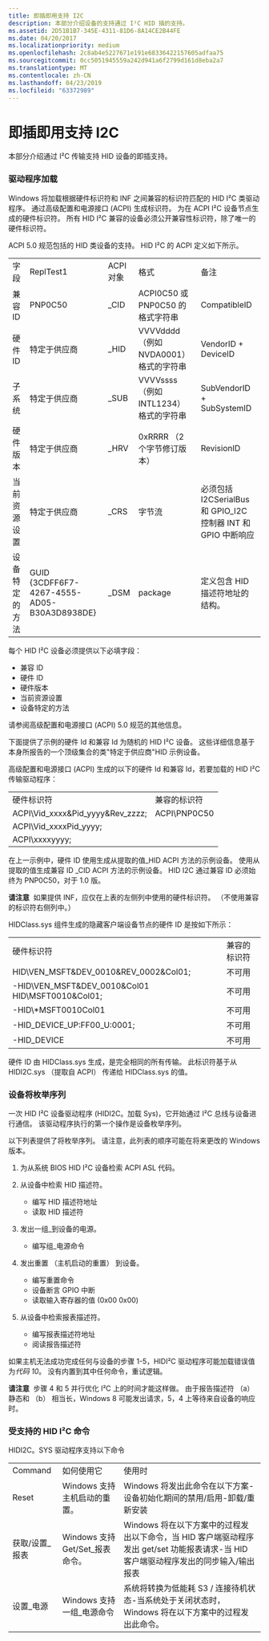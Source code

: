 ```yaml
---
title: 即插即用支持 I2C
description: 本部分介绍设备的支持通过 I²C HID 插的支持。
ms.assetid: 2D51B1B7-345E-4311-81D6-8A14CE2B44FE
ms.date: 04/20/2017
ms.localizationpriority: medium
ms.openlocfilehash: 2c8ab4e5227671e191e68336422157605adfaa75
ms.sourcegitcommit: 0cc5051945559a242d941a6f2799d161d8eba2a7
ms.translationtype: MT
ms.contentlocale: zh-CN
ms.lasthandoff: 04/23/2019
ms.locfileid: "63372989"
---
```

# <a name="plug-and-play-support-for-i2c"></a>即插即用支持 I2C


本部分介绍通过 I²C 传输支持 HID 设备的即插支持。

### <a name="driver-loading"></a>驱动程序加载

Windows 将加载根据硬件标识符和 INF 之间兼容的标识符匹配的 HID I²C 类驱动程序。 通过高级配置和电源接口 (ACPI) 生成标识符。 为在 ACPI I²C 设备节点生成的硬件标识符。 所有 HID I²C 兼容的设备必须公开兼容性标识符，除了唯一的硬件标识符。

ACPI 5.0 规范包括的 HID 类设备的支持。 HID I²C 的 ACPI 定义如下所示。

|                           |                                             |             |                                                 |                                                                                      |
|---------------------------|---------------------------------------------|-------------|-------------------------------------------------|--------------------------------------------------------------------------------------|
| 字段                     | ReplTest1                                       | ACPI 对象 | 格式                                          | 备注                                                                             |
| 兼容 ID             | PNP0C50                                     | \_CID       | ACPI0C50 或 PNP0C50 的格式字符串     | CompatibleID                                                                         |
| 硬件 ID               | 特定于供应商                             | \_HID       | VVVVdddd （例如 NVDA0001） 格式的字符串 | VendorID + DeviceID                                                                  |
| 子系统                 | 特定于供应商                             | \_SUB       | VVVVssss （例如 INTL1234） 格式的字符串 | SubVendorID + SubSystemID                                                            |
| 硬件版本         | 特定于供应商                             | \_HRV       | 0xRRRR （2 个字节修订版本）                         | RevisionID                                                                           |
| 当前资源设置 | 特定于供应商                             | \_CRS       | 字节流                                     | 必须包括 I2CSerialBus 和 GPIO\_I2C 控制器 INT 和 GPIO 中断响应 |
| 设备特定的方法    | GUID {3CDFF6F7-4267-4555-AD05-B30A3D8938DE} | \_DSM       | package                                         | 定义包含 HID 描述符地址的结构。                        |

 

每个 HID I²C 设备必须提供以下必填字段：

-   兼容 ID
-   硬件 ID
-   硬件版本
-   当前资源设置
-   设备特定的方法

请参阅高级配置和电源接口 (ACPI) 5.0 规范的其他信息。

下面提供了示例的硬件 Id 和兼容 Id 为随机的 HID I²C 设备。 这些详细信息基于本身所报告的一个顶级集合的类"特定于供应商"HID 示例设备。

高级配置和电源接口 (ACPI) 生成的以下的硬件 Id 和兼容 Id，若要加载的 HID I²C 传输驱动程序：

|                                      |                        |
|--------------------------------------|------------------------|
| 硬件标识符                 | 兼容的标识符 |
| ACPI\\Vid\_xxxx&Pid\_yyyy&Rev\_zzzz; | ACPI\\PNP0C50          |
| ACPI\\Vid\_xxxxPid\_yyyy;            |                        |
| ACPI\\xxxxyyyy;                      |                        |

 

在上一示例中，硬件 ID 使用生成从提取的值\_HID ACPI 方法的示例设备。 使用从提取的值生成兼容 ID \_CID ACPI 方法的示例设备。 HID I2C 通过兼容 ID 必须始终为 PNP0C50，对于 1.0 版。

**请注意**  如果提供 INF，应仅在上表的左侧列中使用的硬件标识符。 （不使用兼容的标识符右侧列中。）

 

HIDClass.sys 组件生成的隐藏客户端设备节点的硬件 ID 是按如下所示：

|                                                      |                       |
|------------------------------------------------------|-----------------------|
| 硬件标识符                                  | 兼容的标识符 |
| HID\\VEN\_MSFT&DEV\_0010&REV\_0002&Col01;            | 不可用                   |
| -HID\\VEN\_MSFT&DEV\_0010&Col01 HID\\MSFT0010&Col01; | 不可用                   |
| -HID\\\*MSFT0010Col01                                | 不可用                   |
| -HID\_DEVICE\_UP:FF00\_U:0001;                       | 不可用                   |
| -HID\_DEVICE                                         | 不可用                   |

 

硬件 ID 由 HIDClass.sys 生成，是完全相同的所有传输。 此标识符基于从 HIDI2C.sys （提取自 ACPI） 传递给 HIDClass.sys 的值。

### <a name="device-enumeration-sequence"></a>设备将枚举序列

一次 HID I²C 设备驱动程序 (HIDI2C。加载 Sys)，它开始通过 I²C 总线与设备进行通信。 该驱动程序执行的第一个操作是设备枚举序列。

以下列表提供了将枚举序列。 请注意，此列表的顺序可能在将来更改的 Windows 版本。

1.  为从系统 BIOS HID I²C 设备检索 ACPI ASL 代码。
2.  从设备中检索 HID 描述符。
    -   编写 HID 描述符地址
    -   读取 HID 描述符

3.  发出一组\_到设备的电源。
    -   编写组\_电源命令

4.  发出重置 （主机启动的重置） 到设备。
    -   编写重置命令
    -   设备断言 GPIO 中断
    -   读取输入寄存器的值 (0x00 0x00)

5.  从设备中检索报表描述符。
    -   编写报表描述符地址
    -   阅读报告描述符

如果主机无法成功完成任何与设备的步骤 1-5，HIDI²C 驱动程序可能加载错误值为*代码 10*。 没有内置到其中任何命令，重试逻辑。

**请注意**  步骤 4 和 5 并行优化 I²C 上的时间才能这样做。 由于报告描述符 （a） 静态和 （b） 相当长，Windows 8 可能发出请求，5，4 上等待来自设备的响应时。

 

### <a href="" id="supported-hid-i2c-commands"></a>受支持的 HID I²C 命令

HIDI2C。SYS 驱动程序支持以下命令

|                 |                                                |                                                                                                                                                                                                       |
|-----------------|------------------------------------------------|-------------------------------------------------------------------------------------------------------------------------------------------------------------------------------------------------------|
| Command         | 如何使用它                                  | 使用时                                                                                                                                                                                        |
| Reset           | Windows 支持主机启动的重置。     | Windows 将发出此命令在以下方案-设备初始化期间的禁用/启用-卸载/重新安装                                                                         |
| 获取/设置\_报表 | Windows 支持 Get/Set\_报表命令。 | Windows 将在以下方案中的过程发出以下命令，当 HID 客户端驱动程序发出 get/set 功能报表请求-当 HID 客户端驱动程序发出的同步输入/输出报表 |
| 设置\_电源      | Windows 支持一组\_电源命令        | 系统将转换为低能耗 S3 / 连接待机状态-当系统处于关闭状态时，Windows 将在以下方案中的过程发出此命令。                               |

 

 

 




